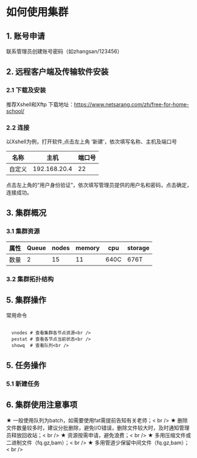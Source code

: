 # 如何使用集群 

## 1. 账号申请 
联系管理员创建账号密码（如zhangsan/123456）
## 2. 远程客户端及传输软件安装
### 2.1 下载及安装
推荐Xshell和Xftp
下载地址：https://www.netsarang.com/zh/free-for-home-school/
### 2.2 连接
以Xshell为例，打开软件,点击左上角 ‘新建’，依次填写名称、主机及端口号

| 名称 | 主机 | 端口号 |
| ------ | ------ | ------ |
| 自定义 | 192.168.20.4 | 22 |

点击左上角的“用户身份验证”，依次填写管理员提供的用户名和密码，点击确定，连接成功。
## 3. 集群概况
### 3.1 集群资源

| 属性 | Queue | nodes | memory | cpu | storage |
| ------ | ------ | ------ | ------| ------| ------ |
| 数量 | 2 | 15 | 11 | 640C | 676T |
### 3.2 集群拓扑结构

## 5. 集群操作
常用命令
```

  vnodes # 查看集群各节点资源<br />
  pestat # 查看各节点当前状态<br />
  showq  # 查看队列<br />

```
  
## 5. 任务操作
### 5.1 新建任务

## 6. 集群使用注意事项
★ 一般使用队列为batch，如需要使用fat需提前告知有关老师；< br />
★ 删除文件数量较多时，建议分批删除，避免I/O错误，删除文件较大时，及时通知管理员释放回收站；< br />
★ 资源按需申请，避免浪费；< br />
★ 多用压缩文件或二进制文件（fq.gz,bam）；< br />
★ 多用管道少保留中间文件（fq.gz,bam）；< br />

